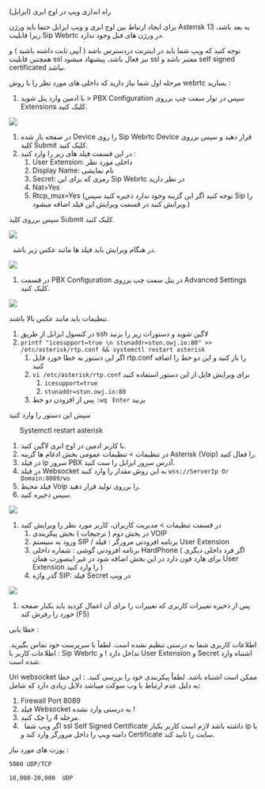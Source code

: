 ﻿راه اندازی ویپ در اوج ابری (ایزابل)

برای ایجاد ارتباط بین اوج ابری و ویپ ایزابل حتما باید ورژن Asterisk  13 به بعد باشد، زیرا قابلیت Sip Webrtc در ورژن های قبل وجود ندارد.

توجه کنید که ویپ شما باید در اینترنت دردسترس باشد ( آیپی ثابت داشته باشید ) و همچنین قابلیت ssl نیز فعال باشد، پیشنهاد میشود ssl  معتبر باشد و self signed certificated  نباشد.

مرحله اول شما نیاز دارید که داخلی های مورد نظر را با روش webrtc  بسازید :

1. با ادمین وارد پنل شوید > PBX Configuration  سپس در نوار سمت چپ برروی Extensions کلیک کنید.

![](img/img1.png)

1. در صفحه باز شده Device  را روی Sip Webrtc Device  قرار دهید و سپس برروی کلید Submit  کلیک کنید.
1. در این قسمت فیلد های زیر را وارد کنید :
   1. User Extension: داخلی مورد نظر
   1. Display Name: نام نمایشی
   1. Secret: رمزی که برای این Sip Webrtc  در نظر دارید
   1. Nat=Yes
   1. Rtcp\_mux=Yes (توجه کنید اگر این گزینه وجود ندارد ذخیره کنید سپس Sip  را ویرایش کنید در قسمت ویرایش این فیلد اضافه میشود.)

سپس برروی کلید Submit کلیک کنید.

![](img/img2.png)

` `در هنگام ویرایش باید فیلد ها مانند عکس زیر باشد.

![](img/img3.png)

1. در قسمت PBX Configuration  در پنل سمت چپ برروی Advanced Settings  کلیک کنید.

![](img/img4.png)

تنظیمات باید مانند عکس بالا باشند.

1. در کنسول ایزابل از طریق ssh لاگین شوید و دستورات زیر را بزنید
1. ``printf "icesupport=true \n stunaddr=stun.owj.io:80" >> /etc/asterisk/rtp.conf && systemctl restart asterisk``
   1. اگر این دستور به خطا خورد فایل rtp.conf  را باز کنید و این دو خط را اضافه کنید
   1. ``vi /etc/asterisk/rtp.conf`` برای ویرایش فایل از این دستور استفاده کنید
      1. ``icesupport=true``
      1. ``stunaddr=stun.owj.io:80``
   1. پس از افزودن دو خط `:wq ` `Enter` بزنید

سپس این دستور را وارد کنید 

`	`Systemctl restart asterisk

1. با کاربر ادمین در اوج ابری لاگین کنید.
1. در تنظیمات > تنظیمات عمومی  بخش ادغام ها گزینه Asterisk (Voip) را فعال کنید.
1. در فیلد ip سرور PBX آدرس سرور ایزابل را ست کنید.
1. در فیلد Websocket به این روش مقدار را وارد کنید  ``wss://ServerIp Or Domain:8089/ws``
1. فیلد محیط Voip را برروی تولید قرار دهید.
1. سپس ذخیره کنید.

![](img/img5.png)

1. در قسمت تنظیمات > مدیریت کاربران، کاربر مورد نظر را ویرایش کنید
   1. در بخش دوم ( ترجیحات ) بخش پیکربندی VOIP
   1. ورود به سیستم SIP / برنامه افزودنی مرورگر : فیلد User Extension
   1. برنامه افزودنی گوشی : شماره داخلی HardPhone ( اگر فرد داخلی دیگری برای هارد فون دارد در این بخش اضافه شود در غیر اینصورت همان User Extension  را وارد کنید )
   1. گذر واژه SIP: فیلد Secret  در ویپ

![](img/img6.png)

1. پس از ذخیره تغییرات کاربری که تغییرات را برای آن اعمال کردید باید یکبار صفحه خورد را رفرش کند (F5)


خطا یابی :

اطلاعات کاربری شما به درستی تنظیم نشده است. لطفاً با سرپرست خود تماس بگیرید. : اطلاعات کاربر با Sip Webrtc  تداخل دارد ! و User Extension  و Secret  اشتباه وارد شده است.


Uri websocket ممکن است اشتباه باشد. لطفاً پیکربندی خود را بررسی کنید. : این خطا به دلیل عدم ارتباط با وب سوکت میباشد دلایل زیادی دارد که شامل:

1. Firewall Port 8089
1. فیلد Websocket  به درستی وارد نشده !
1. مرحله 4 را چک کنید.
1. ` `اگر ویپ شما ssl Self Signed Certificate  داشته باشد لازم است کاربر یکبار ip  یا دامنه ویپ را داخل مرورگر وارد کند و Certificate  سایت را تایید کند.

پورت های مورد نیاز :

``5060 UDP/TCP``

``10,000-20,000  UDP``
